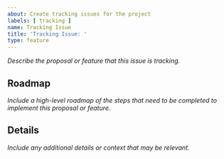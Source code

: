 ```yaml
---
about: Create tracking issues for the project
labels: [ tracking ]
name: Tracking Issue
title: 'Tracking Issue: '
type: feature
---
```


_Describe the proposal or feature that this issue is tracking._

## Roadmap

_Include a high-level roadmap of the steps that need to be completed to implement this proposal or feature._

## Details

_Include any additional details or context that may be relevant._
